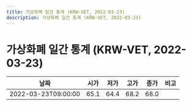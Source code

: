 ```yaml
---
title: 가상화폐 일간 통계 (KRW-VET, 2022-03-23)
description: 가상화폐 일간 통계 (KRW-VET, 2022-03-23)
---
```


가상화폐 일간 통계 (KRW-VET, 2022-03-23)
===

|날짜|시가|저가|고가|종가|비고|
|--|--|--|--|--|--|
|2022-03-23T09:00:00|65.1|64.4|68.2|68.0|    |
